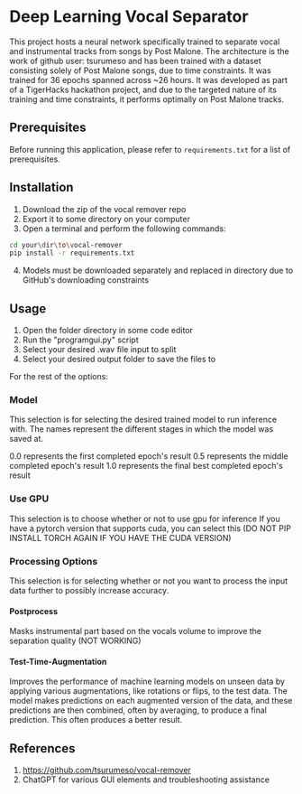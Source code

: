 # Deep Learning Vocal Separator

This project hosts a neural network specifically trained to separate vocal and instrumental tracks from songs by Post Malone. The architecture is the work of github user: tsurumeso and has been trained with a dataset consisting solely of Post Malone songs, due to time constraints. It was trained for 36 epochs spanned across ~26 hours. It was developed as part of a TigerHacks hackathon project, and due to the targeted nature of its training and time constraints, it performs optimally on Post Malone tracks.

## Prerequisites

Before running this application, please refer to `requirements.txt` for a list of prerequisites.

## Installation

1. Download the zip of the vocal remover repo
2. Export it to some directory on your computer
3. Open a terminal and perform the following commands:
```bash
cd your\dir\to\vocal-remover
pip install -r requirements.txt
```
4. Models must be downloaded separately and replaced in directory due to GitHub's downloading constraints

## Usage

1. Open the folder directory in some code editor
2. Run the "programgui.py" script
3. Select your desired .wav file input to split
4. Select your desired output folder to save the files to

For the rest of the options:

### Model

This selection is for selecting the desired trained model to run inference with.
The names represent the different stages in which the model was saved at.

0.0 represents the first completed epoch's result
0.5 represents the middle completed epoch's result
1.0 represents the final best completed epoch's result

### Use GPU

This selection is to choose whether or not to use gpu for inference
If you have a pytorch version that supports cuda, you can select this (DO NOT PIP INSTALL TORCH AGAIN IF YOU HAVE THE CUDA VERSION)

### Processing Options

This selection is for selecting whether or not you want to process the input data further to possibly increase accuracy.

#### Postprocess

Masks instrumental part based on the vocals volume to improve the separation quality (NOT WORKING)

#### Test-Time-Augmentation

Improves the performance of machine learning models on unseen data by applying various augmentations, like rotations or flips, to the test data. The model makes predictions on each augmented version of the data, and these predictions are then combined, often by averaging, to produce a final prediction. This often produces a better result.

## References

1. https://github.com/tsurumeso/vocal-remover
2. ChatGPT for various GUI elements and troubleshooting assistance
